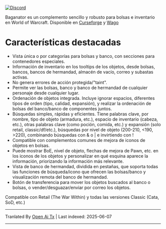 [![Discord](https://shields.io/badge/discord-comment-lightblue?logo=discord&style=for-the-badge)](https://discord.gg/TtSN6DxSky)

Baganator es un complemento sencillo y robusto para bolsas e inventario en World of Warcraft. Disponible en [Curseforge](https://www.curseforge.com/wow/addons/baganator) y [Wago](https://addons.wago.io/addons/baganator/)

# Características destacadas

*   Vista única o por categorías para bolsas y banco, con secciones para contenedores especiales.
*   Información de inventario en los tooltips de los objetos, desde bolsas, bancos, bancos de hermandad, almacén de vacío, correo y subastas activas.
*   No genera errores de acción protegida/"taint".
*   Permite ver las bolsas, banco y banco de hermandad de cualquier personaje desde cualquier lugar.
*   Ordenación de objetos integrada. Incluye ignorar espacios, diferentes tipos de orden (tipo, calidad, expansión), y realizar la ordenación de bolsas del banco/banco de componentes juntos.
*   Búsquedas simples, rápidas y eficientes. Tiene palabras clave, por nombre, tipo de objeto (armadura, etc.), espacio de inventario (cabeza, etc.), otras palabras clave (como poción, comida, etc.) y expansión (solo retail, classic/df/etc.), búsquedas por nivel de objeto (200-210, <190, >220), combinando búsquedas con & o | e invirtiendo con !
*   Compatible con complementos comunes de mejora de iconos de objetos en bolsas.
*   Puede mostrar BoE, nivel de objeto, flechas de mejora de Pawn, etc. en los iconos de los objetos y personalizar en qué esquina aparece la información, priorizando la información más relevante.
*   Vista de banco de hermandad, dividida en pestañas, que soporta todas las funciones de búsqueda/icono que ofrecen las bolsas/banco y visualización remota del banco de hermandad.
*   Botón de transferencia para mover los objetos buscados al banco o bolsas, o vender/desguazar/enviar por correo los objetos.

Compatible con Retail (The War Within) y todas las versiones Classic (Cata, SoD, etc.)

---

Tranlated By [Open Ai Tx](https://github.com/OpenAiTx/OpenAiTx) | Last indexed: 2025-06-07

---
